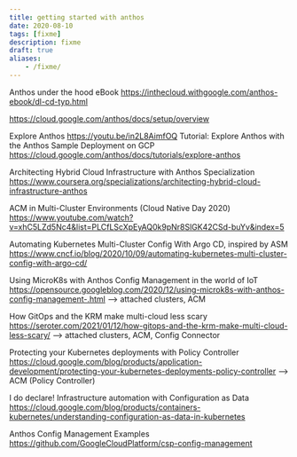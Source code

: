 ```yaml
---
title: getting started with anthos
date: 2020-08-10
tags: [fixme]
description: fixme
draft: true
aliases:
    - /fixme/
---
```

Anthos under the hood eBook
https://inthecloud.withgoogle.com/anthos-ebook/dl-cd-typ.html

https://cloud.google.com/anthos/docs/setup/overview

Explore Anthos
https://youtu.be/in2L8AimfOQ
Tutorial: Explore Anthos with the Anthos Sample Deployment on GCP
https://cloud.google.com/anthos/docs/tutorials/explore-anthos

Architecting Hybrid Cloud Infrastructure with Anthos Specialization
https://www.coursera.org/specializations/architecting-hybrid-cloud-infrastructure-anthos

ACM in Multi-Cluster Environments (Cloud Native Day 2020)
https://www.youtube.com/watch?v=xhC5LZd5Nc4&list=PLCfLScXpEyAQ0k9pNr8SlGK42CSd-buYv&index=5

Automating Kubernetes Multi-Cluster Config With Argo CD, inspired by ASM
https://www.cncf.io/blog/2020/10/09/automating-kubernetes-multi-cluster-config-with-argo-cd/


Using MicroK8s with Anthos Config Management in the world of IoT
https://opensource.googleblog.com/2020/12/using-microk8s-with-anthos-config-management-.html
--> attached clusters, ACM

How GitOps and the KRM make multi-cloud less scary
https://seroter.com/2021/01/12/how-gitops-and-the-krm-make-multi-cloud-less-scary/
--> attached clusters, ACM, Config Connector

Protecting your Kubernetes deployments with Policy Controller
https://cloud.google.com/blog/products/application-development/protecting-your-kubernetes-deployments-policy-controller
--> ACM (Policy Controller)



I do declare! Infrastructure automation with Configuration as Data
https://cloud.google.com/blog/products/containers-kubernetes/understanding-configuration-as-data-in-kubernetes


Anthos Config Management Examples
https://github.com/GoogleCloudPlatform/csp-config-management